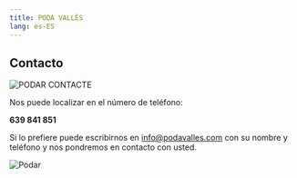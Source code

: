 ```yaml
---
title: PODA VALLÈS
lang: es-ES
---
```


## Contacto

![PODAR CONTACTE](/img/thumb_MG_8736-1024x683_1024-1.jpeg)

Nos puede localizar en el número de teléfono:

**639 841 851**

Si lo prefiere puede escribirnos en [info@podavalles.com](mailto:info@podavalles.com) con su nombre y teléfono y nos pondremos en contacto con usted.

<img src="http://arboriculturavalles.com/wp-content/uploads/2018/ubicacio.jpg" alt="Podar" class="is-style-rounded">